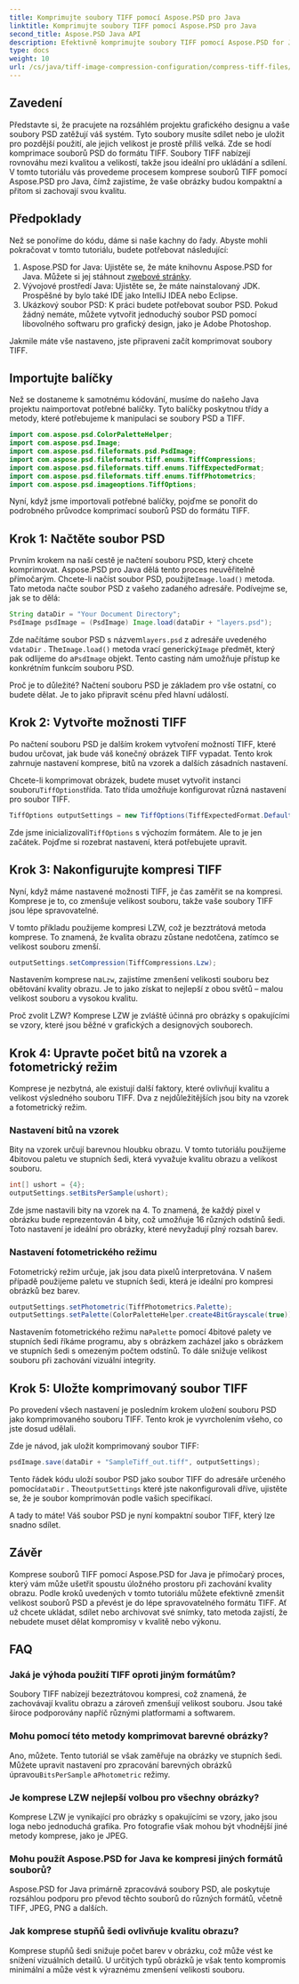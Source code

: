 ```yaml
---
title: Komprimujte soubory TIFF pomocí Aspose.PSD pro Java
linktitle: Komprimujte soubory TIFF pomocí Aspose.PSD pro Java
second_title: Aspose.PSD Java API
description: Efektivně komprimujte soubory TIFF pomocí Aspose.PSD for Java bez obětování kvality. Postupujte podle našeho podrobného průvodce a zefektivněte svůj pracovní postup.
type: docs
weight: 10
url: /cs/java/tiff-image-compression-configuration/compress-tiff-files/
---
```

## Zavedení

Představte si, že pracujete na rozsáhlém projektu grafického designu a vaše soubory PSD zatěžují váš systém. Tyto soubory musíte sdílet nebo je uložit pro pozdější použití, ale jejich velikost je prostě příliš velká. Zde se hodí komprimace souborů PSD do formátu TIFF. Soubory TIFF nabízejí rovnováhu mezi kvalitou a velikostí, takže jsou ideální pro ukládání a sdílení. V tomto tutoriálu vás provedeme procesem komprese souborů TIFF pomocí Aspose.PSD pro Java, čímž zajistíme, že vaše obrázky budou kompaktní a přitom si zachovají svou kvalitu.

## Předpoklady

Než se ponoříme do kódu, dáme si naše kachny do řady. Abyste mohli pokračovat v tomto tutoriálu, budete potřebovat následující:

1.  Aspose.PSD for Java: Ujistěte se, že máte knihovnu Aspose.PSD for Java. Můžete si jej stáhnout z[webové stránky](https://releases.aspose.com/psd/java/).
2. Vývojové prostředí Java: Ujistěte se, že máte nainstalovaný JDK. Prospěšné by bylo také IDE jako IntelliJ IDEA nebo Eclipse.
3. Ukázkový soubor PSD: K práci budete potřebovat soubor PSD. Pokud žádný nemáte, můžete vytvořit jednoduchý soubor PSD pomocí libovolného softwaru pro grafický design, jako je Adobe Photoshop.

Jakmile máte vše nastaveno, jste připraveni začít komprimovat soubory TIFF.

## Importujte balíčky

Než se dostaneme k samotnému kódování, musíme do našeho Java projektu naimportovat potřebné balíčky. Tyto balíčky poskytnou třídy a metody, které potřebujeme k manipulaci se soubory PSD a TIFF.

```java
import com.aspose.psd.ColorPaletteHelper;
import com.aspose.psd.Image;
import com.aspose.psd.fileformats.psd.PsdImage;
import com.aspose.psd.fileformats.tiff.enums.TiffCompressions;
import com.aspose.psd.fileformats.tiff.enums.TiffExpectedFormat;
import com.aspose.psd.fileformats.tiff.enums.TiffPhotometrics;
import com.aspose.psd.imageoptions.TiffOptions;
```

Nyní, když jsme importovali potřebné balíčky, pojďme se ponořit do podrobného průvodce komprimací souborů PSD do formátu TIFF.

## Krok 1: Načtěte soubor PSD

Prvním krokem na naší cestě je načtení souboru PSD, který chcete komprimovat. Aspose.PSD pro Java dělá tento proces neuvěřitelně přímočarým.
 Chcete-li načíst soubor PSD, použijte`Image.load()` metoda. Tato metoda načte soubor PSD z vašeho zadaného adresáře. Podívejme se, jak se to dělá:

```java
String dataDir = "Your Document Directory";
PsdImage psdImage = (PsdImage) Image.load(dataDir + "layers.psd");
```

 Zde načítáme soubor PSD s názvem`layers.psd` z adresáře uvedeného v`dataDir` . The`Image.load()` metoda vrací generický`Image` předmět, který pak odlijeme do a`PsdImage` objekt. Tento casting nám umožňuje přístup ke konkrétním funkcím souboru PSD.

Proč je to důležité? Načtení souboru PSD je základem pro vše ostatní, co budete dělat. Je to jako připravit scénu před hlavní událostí.

## Krok 2: Vytvořte možnosti TIFF

Po načtení souboru PSD je dalším krokem vytvoření možností TIFF, které budou určovat, jak bude váš konečný obrázek TIFF vypadat. Tento krok zahrnuje nastavení komprese, bitů na vzorek a dalších zásadních nastavení.

 Chcete-li komprimovat obrázek, budete muset vytvořit instanci souboru`TiffOptions`třída. Tato třída umožňuje konfigurovat různá nastavení pro soubor TIFF.

```java
TiffOptions outputSettings = new TiffOptions(TiffExpectedFormat.Default);
```

 Zde jsme inicializovali`TiffOptions` s výchozím formátem. Ale to je jen začátek. Pojďme si rozebrat nastavení, která potřebujete upravit.

## Krok 3: Nakonfigurujte kompresi TIFF

Nyní, když máme nastavené možnosti TIFF, je čas zaměřit se na kompresi. Komprese je to, co zmenšuje velikost souboru, takže vaše soubory TIFF jsou lépe spravovatelné.

V tomto příkladu použijeme kompresi LZW, což je bezztrátová metoda komprese. To znamená, že kvalita obrazu zůstane nedotčena, zatímco se velikost souboru zmenší.

```java
outputSettings.setCompression(TiffCompressions.Lzw);
```

 Nastavením komprese na`Lzw`, zajistíme zmenšení velikosti souboru bez obětování kvality obrazu. Je to jako získat to nejlepší z obou světů – malou velikost souboru a vysokou kvalitu.

Proč zvolit LZW? Komprese LZW je zvláště účinná pro obrázky s opakujícími se vzory, které jsou běžné v grafických a designových souborech.

## Krok 4: Upravte počet bitů na vzorek a fotometrický režim

Komprese je nezbytná, ale existují další faktory, které ovlivňují kvalitu a velikost výsledného souboru TIFF. Dva z nejdůležitějších jsou bity na vzorek a fotometrický režim.

### Nastavení bitů na vzorek

Bity na vzorek určují barevnou hloubku obrazu. V tomto tutoriálu použijeme 4bitovou paletu ve stupních šedi, která vyvažuje kvalitu obrazu a velikost souboru.

```java
int[] ushort = {4};  
outputSettings.setBitsPerSample(ushort);
```

Zde jsme nastavili bity na vzorek na 4. To znamená, že každý pixel v obrázku bude reprezentován 4 bity, což umožňuje 16 různých odstínů šedi. Toto nastavení je ideální pro obrázky, které nevyžadují plný rozsah barev.

### Nastavení fotometrického režimu

Fotometrický režim určuje, jak jsou data pixelů interpretována. V našem případě použijeme paletu ve stupních šedi, která je ideální pro kompresi obrázků bez barev.

```java
outputSettings.setPhotometric(TiffPhotometrics.Palette);
outputSettings.setPalette(ColorPaletteHelper.create4BitGrayscale(true));
```

 Nastavením fotometrického režimu na`Palette` pomocí 4bitové palety ve stupních šedi říkáme programu, aby s obrázkem zacházel jako s obrázkem ve stupních šedi s omezeným počtem odstínů. To dále snižuje velikost souboru při zachování vizuální integrity.

## Krok 5: Uložte komprimovaný soubor TIFF

Po provedení všech nastavení je posledním krokem uložení souboru PSD jako komprimovaného souboru TIFF. Tento krok je vyvrcholením všeho, co jste dosud udělali.

Zde je návod, jak uložit komprimovaný soubor TIFF:

```java
psdImage.save(dataDir + "SampleTiff_out.tiff", outputSettings);
```

 Tento řádek kódu uloží soubor PSD jako soubor TIFF do adresáře určeného pomocí`dataDir` . The`outputSettings` které jste nakonfigurovali dříve, ujistěte se, že je soubor komprimován podle vašich specifikací.

A tady to máte! Váš soubor PSD je nyní kompaktní soubor TIFF, který lze snadno sdílet.

## Závěr

Komprese souborů TIFF pomocí Aspose.PSD for Java je přímočarý proces, který vám může ušetřit spoustu úložného prostoru při zachování kvality obrazu. Podle kroků uvedených v tomto tutoriálu můžete efektivně zmenšit velikost souborů PSD a převést je do lépe spravovatelného formátu TIFF. Ať už chcete ukládat, sdílet nebo archivovat své snímky, tato metoda zajistí, že nebudete muset dělat kompromisy v kvalitě nebo výkonu.

## FAQ

### Jaká je výhoda použití TIFF oproti jiným formátům?

Soubory TIFF nabízejí bezeztrátovou kompresi, což znamená, že zachovávají kvalitu obrazu a zároveň zmenšují velikost souboru. Jsou také široce podporovány napříč různými platformami a softwarem.

### Mohu pomocí této metody komprimovat barevné obrázky?

 Ano, můžete. Tento tutoriál se však zaměřuje na obrázky ve stupních šedi. Můžete upravit nastavení pro zpracování barevných obrázků úpravou`BitsPerSample` a`Photometric` režimy.

### Je komprese LZW nejlepší volbou pro všechny obrázky?

Komprese LZW je vynikající pro obrázky s opakujícími se vzory, jako jsou loga nebo jednoduchá grafika. Pro fotografie však mohou být vhodnější jiné metody komprese, jako je JPEG.

### Mohu použít Aspose.PSD for Java ke kompresi jiných formátů souborů?

Aspose.PSD for Java primárně zpracovává soubory PSD, ale poskytuje rozsáhlou podporu pro převod těchto souborů do různých formátů, včetně TIFF, JPEG, PNG a dalších.

### Jak komprese stupňů šedi ovlivňuje kvalitu obrazu?

Komprese stupňů šedi snižuje počet barev v obrázku, což může vést ke snížení vizuálních detailů. U určitých typů obrázků je však tento kompromis minimální a může vést k výraznému zmenšení velikosti souboru.